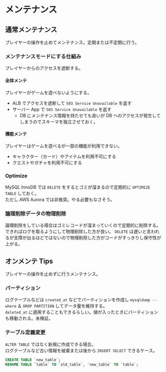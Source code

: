 # メンテナンス

## 通常メンテナンス
プレイヤーの操作を止めてメンテナンス。定期または不定期に行う。

### メンテナンスモードにする仕組み
プレイヤーからのアクセスを遮断する。
#### 全体メンテ
プレイヤーがゲームを遊べないようにする。
- ALB でアクセスを遮断して `503 Service Unavailable` を返す
- サーバー App で `503 Service Unavailable` を返す
  - DB にメンテナンス情報を持たせても良いが DB ヘのアクセスが発生してしまうのでスキーマを独立させておく。

#### 機能メンテ
プレイヤーはゲームを遊べるが一部の機能が利用できない。
- キャラクター（カード）やアイテムを利用不可にする
- クエストやガチャを利用不可にする

### Optimize
MySQL InnoDB では `DELETE` をするとゴミが溜まるので定期的に `OPTIMIZE TABLE` しておく。  
ただし AWS Aurora では非推奨。やる必要もなさそう。

### 論理削除データの物理削除
論理削除をしている場合はゴミレコードが溜まっていくので定期的に削除する。  
できればログを取るようにして物理削除した方が良い。 `DELETE` は遅いと言われるが支障が出るほどではないので物理削除した方がコードがすっきりし保守性が上がる。

## オンメンテ Tips
プレイヤーの操作を止めずに行うメンテナンス。

### パーティション
ログテーブルなどは `created_at` などでパーティションを作成し `mysqldump --where` ＆ `DROP PARTITION` してデータ量を維持する。  
`deleted_at` に適用することもできるらしい。値が入ったときにパーティションも移動される。未検証。

### テーブル定義変更
`ALTER TABLE` ではなく新規に作成できる場合。  
ログテーブルなど古い情報を破棄または後から `INSERT SELECT` できるケース。
```sql
CREATE TABLE `new_table`;
RENAME TABLE `table` TO `old_table`, `new_table` TO `table`;
```
